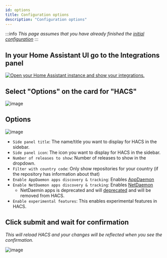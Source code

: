 ```yaml
---
id: options
title: Configuration options
description: "Configuration options"
---
```


:::info
_This page assumes that you have already finished the [initial configuration](/docs/configuration/basic)_
:::

## In your Home Assistant UI go to the Integrations panel

[![Open your Home Assistant instance and show your integrations.](https://my.home-assistant.io/badges/integrations.svg)](https://my.home-assistant.io/redirect/integrations/)

## Select "Options" on the card for "HACS"

![image](/img/option1.png)

## Options

![image](/img/option3.png)

- `Side panel title`: The name/title you want to display for HACS in the sidebar.
- `Side panel icon`: The icon you want to display for HACS in the sidebar.
- `Number of releases to show`: Number of releases to show in the dropdown.
- `Filter with country code`: Only show repositories for your country (if the repository has information about that)
- `Enable AppDaemon apps discovery & tracking`: Enables [AppDaemon](/docs/categories/appdaemon_apps)
- `Enable NetDaemon apps discovery & tracking`: Enables [NetDaemon](/docs/categories/netdaemon_apps)
    - NetDaemin apps is deprecated and will [deprecated](/docs/categories/netdaemon_apps#deprecation-notice) and will be removed from HACS.
- `Enable experimental features`: This enables experimental features in HACS.

## Click submit and wait for confirmation

_This will reload HACS and your changes will be reflected when you see the confirmation._

![image](/img/option4.png)
